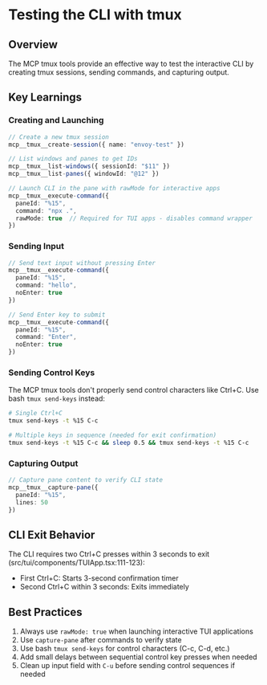 # Testing the CLI with tmux

## Overview

The MCP tmux tools provide an effective way to test the interactive CLI by creating tmux sessions, sending commands, and capturing output.

## Key Learnings

### Creating and Launching

```typescript
// Create a new tmux session
mcp__tmux__create-session({ name: "envoy-test" })

// List windows and panes to get IDs
mcp__tmux__list-windows({ sessionId: "$11" })
mcp__tmux__list-panes({ windowId: "@12" })

// Launch CLI in the pane with rawMode for interactive apps
mcp__tmux__execute-command({
  paneId: "%15",
  command: "npx .",
  rawMode: true  // Required for TUI apps - disables command wrapper
})
```

### Sending Input

```typescript
// Send text input without pressing Enter
mcp__tmux__execute-command({
  paneId: "%15",
  command: "hello",
  noEnter: true
})

// Send Enter key to submit
mcp__tmux__execute-command({
  paneId: "%15",
  command: "Enter",
  noEnter: true
})
```

### Sending Control Keys

The MCP tmux tools don't properly send control characters like Ctrl+C. Use bash `tmux send-keys` instead:

```bash
# Single Ctrl+C
tmux send-keys -t %15 C-c

# Multiple keys in sequence (needed for exit confirmation)
tmux send-keys -t %15 C-c && sleep 0.5 && tmux send-keys -t %15 C-c
```

### Capturing Output

```typescript
// Capture pane content to verify CLI state
mcp__tmux__capture-pane({
  paneId: "%15",
  lines: 50
})
```

## CLI Exit Behavior

The CLI requires two Ctrl+C presses within 3 seconds to exit (src/tui/components/TUIApp.tsx:111-123):
- First Ctrl+C: Starts 3-second confirmation timer
- Second Ctrl+C within 3 seconds: Exits immediately

## Best Practices

1. Always use `rawMode: true` when launching interactive TUI applications
2. Use `capture-pane` after commands to verify state
3. Use bash `tmux send-keys` for control characters (C-c, C-d, etc.)
4. Add small delays between sequential control key presses when needed
5. Clean up input field with `C-u` before sending control sequences if needed
